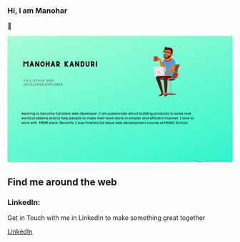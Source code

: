 ### Hi, I am Manohar
👋

<!--
**manohar-kanduri-vst-au4/manohar-kanduri-vst-au4** is a ✨ _special_ ✨ repository because its `README.md` (this file) appears on your GitHub profile.

Here are some ideas to get you started:

- 🔭 I’m currently working on ...
- 🌱 I’m currently learning ...
- 👯 I’m looking to collaborate on ...
- 🤔 I’m looking for help with ...
- 💬 Ask me about ...
- 📫 How to reach me: ...
- 😄 Pronouns: ...
- ⚡ Fun fact: ...
-->

![About Me](./MANOHAR.png)

## Find me around the web 

### LinkedIn: 
Get in Touch with me in LinkedIn to make something great together

<a href="https://www.linkedin.com/in/kanduri-manohar">LinkedIn</a>

